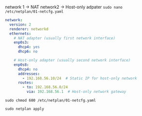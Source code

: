 network 1 -> NAT
network2 -> Host-only adpater
`sudo nano /etc/netplan/01-netcfg.yaml`

```yml
network:
  version: 2
  renderer: networkd
  ethernets:
    # NAT adapter (usually first network interface)
    enp0s3:
      dhcp4: yes
      dhcp6: no

    # Host-only adapter (usually second network interface)
    enp0s8:
      dhcp4: no
      addresses:
        - 192.168.56.10/24  # Static IP for host-only network
      routes:
        - to: 192.168.56.0/24
          via: 192.168.56.1  # Host-only network gateway
```

`sudo chmod 600 /etc/netplan/01-netcfg.yaml`

`sudo netplan apply`